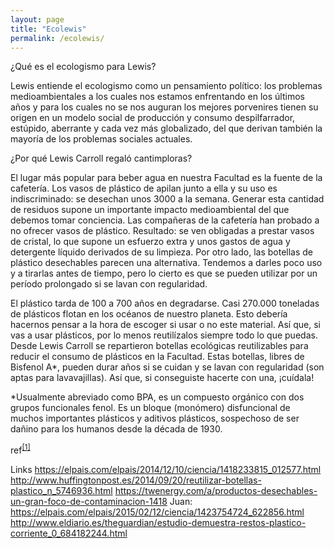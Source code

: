 ```yaml
---
layout: page
title: "Ecolewis"
permalink: /ecolewis/
---
```


¿Qué es el ecologismo para Lewis?

Lewis entiende el ecologismo como un pensamiento político: los problemas medioambientales a los cuales nos estamos enfrentando en los últimos años y para los cuales no se nos auguran los mejores porvenires tienen su origen en un modelo social de producción y consumo despilfarrador, estúpido, aberrante y cada vez más globalizado, del que derivan también la mayoría de los problemas sociales actuales.


¿Por qué Lewis Carroll regaló cantimploras?

El lugar más popular para beber agua en nuestra Facultad es la fuente de la cafetería. Los vasos de plástico de apilan junto a ella y su uso es indiscriminado: se desechan unos 3000 a la semana. Generar esta cantidad de residuos supone un importante impacto medioambiental del que debemos tomar conciencia.
Las compañeras de la cafetería han probado a no ofrecer vasos de plástico. Resultado: se ven obligadas a prestar vasos de cristal, lo que supone un esfuerzo extra y unos gastos de agua y detergente líquido derivados de su limpieza.
Por otro lado, las botellas de plástico desechables parecen una alternativa. Tendemos a darles poco uso y a tirarlas antes de tiempo, pero lo cierto es que se pueden utilizar por un período prolongado si se lavan con regularidad. 

El plástico tarda de 100 a 700 años en degradarse. Casi 270.000 toneladas de plásticos flotan en los océanos de nuestro planeta. Esto debería hacernos pensar a la hora de escoger si usar o no este material. Así que, si vas a usar plásticos, por lo menos reutilízalos siempre todo lo que puedas.
Desde Lewis Carroll se repartieron botellas ecológicas reutilizables para reducir el consumo de plásticos en la Facultad. Estas botellas, libres de Bisfenol A*, pueden durar años si se cuidan y se lavan con regularidad (son aptas para lavavajillas). Así que, si conseguiste hacerte con una, ¡cuídala!

*Usualmente abreviado como BPA, es un compuesto orgánico con dos grupos funcionales fenol. Es un bloque (monómero) disfuncional de muchos importantes plásticos y aditivos plásticos, sospechoso de ser dañino para los humanos desde la década de 1930.

ref<sup>[[1]](#test)</sup>

Links
https://elpais.com/elpais/2014/12/10/ciencia/1418233815_012577.html <a name="test"></a>
http://www.huffingtonpost.es/2014/09/20/reutilizar-botellas-plastico_n_5746936.html
https://twenergy.com/a/productos-desechables-un-gran-foco-de-contaminacion-1418
Juan:
https://elpais.com/elpais/2015/02/12/ciencia/1423754724_622856.html
http://www.eldiario.es/theguardian/estudio-demuestra-restos-plastico-corriente_0_684182244.html


